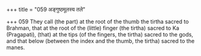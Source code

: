 +++
title = "059 अङ्गुष्ठमूलस्य तले"

+++
059	They call (the part) at the root of the thumb the tirtha sacred to Brahman, that at the root of the (little) finger (the tirtha) sacred to Ka (Pragapati), (that) at the tips (of the fingers, the tirtha) sacred to the gods, and that below (between the index and the thumb, the tirtha) sacred to the manes.